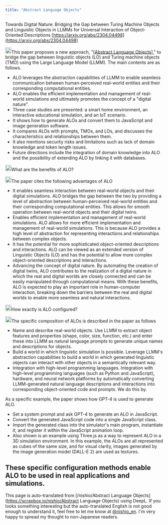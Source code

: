```yaml
---
title: "Abstract Language Objects"
---
```


Towards Digital Nature: Bridging the Gap between Turing Machine Objects and Linguistic Objects in LLMMs for Universal Interaction of Object-Oriented Descriptions
[https://arxiv.org/abs/2304.04498](https://arxiv.org/abs/2304.04498)

<img src='https://scrapbox.io/api/pages/nishio-en/claude/icon' alt='claude.icon' height="19.5"/>This paper proposes a new approach, "[[Abstract Language Objects]]([[ALO]])," to bridge the gap between linguistic objects (LO) and Turing machine objects (TMO) using the Large Language Model (LLMM). The main contents are as follows.
- ALO leverages the abstraction capabilities of LLMM to enable seamless communication between human-perceived real-world entities and their corresponding computational entities.
- ALO enables the efficient implementation and management of real-world simulations and ultimately promotes the concept of a "digital nature".
- Three case studies are presented: a smart home environment, an interactive educational simulation, and an IoT scenario.
- It shows how to generate ALOs and convert them to JavaScript and image generation software.
- It compares ALOs with prompts, TMOs, and LOs, and discusses the characteristics and relationships between them.
- It also mentions security risks and limitations such as lack of domain knowledge and token length issues.
- Future directions include the integration of domain knowledge into ALO and the possibility of extending ALO by linking it with databases.

<img src='https://scrapbox.io/api/pages/nishio-en/nishio/icon' alt='nishio.icon' height="19.5"/>What are the benefits of ALO?

<img src='https://scrapbox.io/api/pages/nishio-en/claude/icon' alt='claude.icon' height="19.5"/>The paper cites the following advantages of ALO
- It enables seamless interaction between real-world objects and their digital simulations. ALO bridges the gap between the two by providing a level of abstraction between human-perceived real-world entities and their corresponding computational entities. This allows for smooth operation between real-world objects and their digital twins.
- Enables efficient implementation and management of real-world simulations. ALO allows for more efficient implementation and management of real-world simulations. This is because ALO provides a high level of abstraction for representing interactions and relationships between complex objects.
- It has the potential for more sophisticated object-oriented descriptions and interactions. ALO can be viewed as an extended version of Linguistic Objects (LO) and has the potential to allow more complex object-oriented descriptions and interactions.
- Advancing the concept of digital nature. By automating the creation of digital twins, ALO contributes to the realization of a digital nature in which the real and digital worlds are closely connected and can be easily manipulated through computational means.
With these benefits, ALO is expected to play an important role in human-computer interaction, breaking down the barriers between the real and digital worlds to enable more seamless and natural interactions.

<img src='https://scrapbox.io/api/pages/nishio-en/nishio/icon' alt='nishio.icon' height="19.5"/>How exactly is ALO configured?

<img src='https://scrapbox.io/api/pages/nishio-en/claude/icon' alt='claude.icon' height="19.5"/>The specific composition of ALOs is described in the paper as follows
- Name and describe real-world objects. Use LLMM to extract object features and properties (shape, color, size, function, etc.) and enter these into LLMM as natural language prompts to generate unique names and descriptions for objects.
- Build a world in which linguistic simulation is possible. Leverage LLMM's abstraction capabilities to build a world in which generated linguistic objects can interact with other objects in a semantically relevant way.
- Integration with high-level programming languages. Integration with high-level programming languages (such as Python and JavaScript), hardware, and neural network platforms by automatically converting LLMM-generated natural language descriptions and interactions into corresponding object-oriented code and prompts. We do this by.

As a specific example, the paper shows how GPT-4 is used to generate ALO.
- Set a system prompt and ask GPT-4 to generate an ALO in JavaScript.
- Convert the generated JavaScript code into a single JavaScript class.
- Import the generated class into the simulator's main program, instantiate it, and register it within the JavaScript animation loop.
- Also shown is an example using Three.js as a way to represent ALO in a 3D simulation environment. In this example, the ALOs are all represented as cubes of the same size, and for visual clarity, images generated by the image generation model (DALL-E 2) are used as textures.

These specific configuration methods enable ALO to be used in real applications and simulations.
---
This page is auto-translated from [/nishio/Abstract Language Objects](https://scrapbox.io/nishio/Abstract Language Objects) using DeepL. If you looks something interesting but the auto-translated English is not good enough to understand it, feel free to let me know at [@nishio_en](https://twitter.com/nishio_en). I'm very happy to spread my thought to non-Japanese readers.
